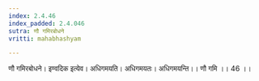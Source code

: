 ```yaml
---
index: 2.4.46
index_padded: 2.4.046
sutra: णौ गमिरबोधने
vritti: mahabhashyam

---
```

 णौ गमिरबोधने। इण्वदिक इत्येव। अधिगमयति। अधिगमयतः। अधिगमयन्ति।। णौ गमि ।। 46 ।। 